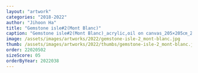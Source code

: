```yaml
---
layout: "artwork"
categories: "2018-2022"
author: "Jihoon Ha"
title: "Gemstone isle#2(Mont Blanc)"
caption: "Gemstone isle#2(Mont Blanc)_acrylic,oil on canvas_205×205㎝_2022"
image: /assets/images/artworks/2022/gemstone-isle-2_mont-blanc.jpg
thumb: /assets/images/artworks/2022/thumbs/gemstone-isle-2_mont-blanc.jpg
order: 22020502
sizeScore: 05
orderByYear: 2022038
---
```


